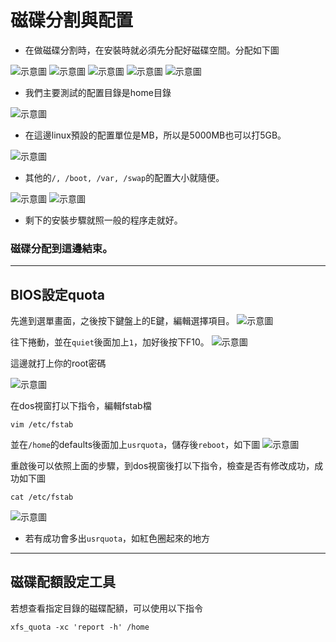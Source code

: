 # 磁碟分割與配置

 * 在做磁碟分割時，在安裝時就必須先分配好磁碟空間。分配如下圖

![示意圖](note.PNG)
![示意圖](note02.PNG)
![示意圖](note03.PNG)
![示意圖](note04.PNG)
![示意圖](note05.PNG)

* 我們主要測試的配置目錄是home目錄

![示意圖](note06.PNG)

* 在這邊linux預設的配置單位是MB，所以是5000MB也可以打5GB。

![示意圖](note07.PNG)

* 其他的`/, /boot, /var, /swap`的配置大小就隨便。

![示意圖](note08.PNG)
![示意圖](note09.PNG)

* 剩下的安裝步驟就照一般的程序走就好。

### 磁碟分配到這邊結束。

---

## BIOS設定quota

先進到選單畫面，之後按下鍵盤上的E鍵，編輯選擇項目。
![示意圖](note10.PNG)

往下捲動，並在`quiet`後面加上`1`，加好後按下F10。
![示意圖](note11.PNG)

這邊就打上你的root密碼

![示意圖](note12.PNG)

在dos視窗打以下指令，編輯fstab檔

    vim /etc/fstab

並在`/home`的defaults後面加上`usrquota`，儲存後`reboot`，如下圖
![示意圖](note13.PNG)

重啟後可以依照上面的步驟，到dos視窗後打以下指令，檢查是否有修改成功，成功如下圖

    cat /etc/fstab

![示意圖](note14.PNG)

* 若有成功會多出`usrquota`，如紅色圈起來的地方

---
## 磁碟配額設定工具

若想查看指定目錄的磁碟配額，可以使用以下指令

    xfs_quota -xc 'report -h' /home

